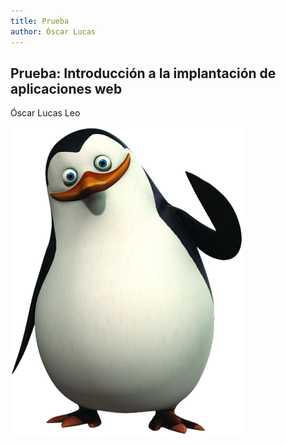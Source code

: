```yaml
---
title: Prueba
author: Óscar Lucas
---
```


## Prueba: Introducción a la implantación de aplicaciones web

Óscar Lucas Leo

![Imagen](../images/private.png)